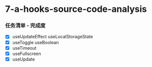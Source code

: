 # 7-a-hooks-source-code-analysis

### 任务清单 - 完成度

- [x] useUpdateEffect useLocalStorageState
- [x] useToggle useBoolean
- [x] useTimeout
- [x] useFullscreen
- [x] useUpdate

